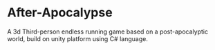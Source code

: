 # After-Apocalypse
A 3d Third-person endless running game based on a post-apocalyptic world, build on unity platform using C# language.
